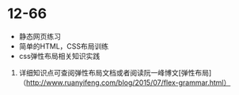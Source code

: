 # 12-66
* 静态网页练习
* 简单的HTML，CSS布局训练
* css弹性布局相关知识实践
1. 详细知识点可查阅弹性布局文档或者阅读阮一峰博文[弹性布局]（http://www.ruanyifeng.com/blog/2015/07/flex-grammar.html）
